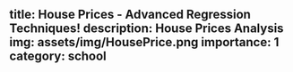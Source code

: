 title: House Prices - Advanced Regression Techniques!
 description: House Prices Analysis
 img: assets/img/HousePrice.png
 importance: 1
 category: school
 ---
